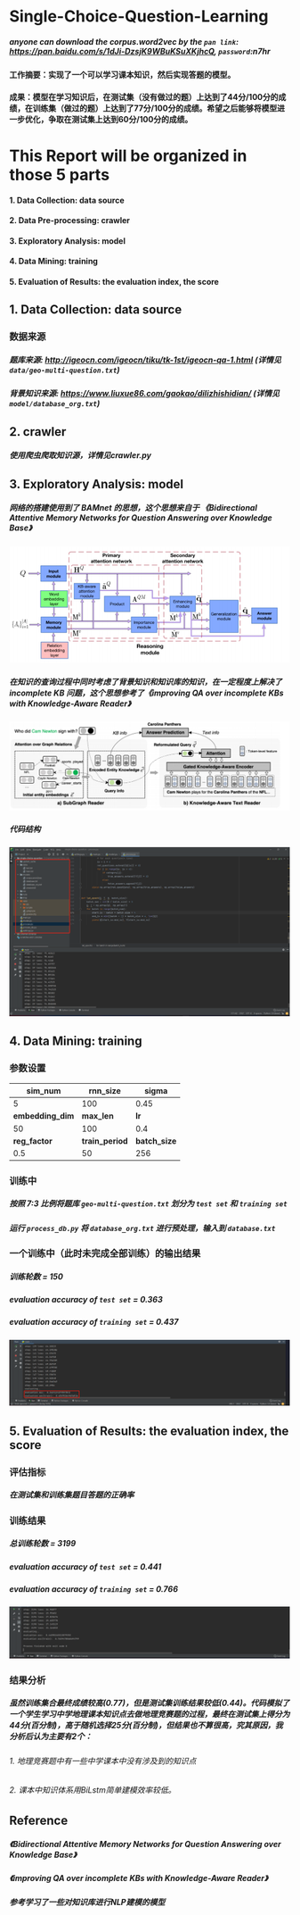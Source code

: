 # Single-Choice-Question-Learning

##### anyone can download the corpus.word2vec by the `pan link`: https://pan.baidu.com/s/1dJi-DzsjK9WBuKSuXKjhcQ, `password`:n7hr

#### 工作摘要：实现了一个可以学习课本知识，然后实现答题的模型。
#### 成果：模型在学习知识后，在测试集（没有做过的题）上达到了44分/100分的成绩，在训练集（做过的题）上达到了77分/100分的成绩。希望之后能够将模型进一步优化，争取在测试集上达到60分/100分的成绩。

# This Report will be organized in those 5 parts
#### 1. Data Collection: data source
#### 2. Data Pre-processing: crawler
#### 3. Exploratory Analysis: model
#### 4. Data Mining: training
#### 5. Evaluation of Results: the evaluation index, the score


## 1. Data Collection: data source
### 数据来源
##### 题库来源: http://igeocn.com/igeocn/tiku/tk-1st/igeocn-qa-1.html (详情见`data/geo-multi-question.txt`)
##### 背景知识来源: https://www.liuxue86.com/gaokao/dilizhishidian/ (详情见`model/database_org.txt`)


## 2. crawler
##### 使用爬虫爬取知识源，详情见crawler.py


## 3. Exploratory Analysis: model
##### 网络的搭建使用到了 BAMnet 的思想，这个思想来自于 《Bidirectional Attentive Memory Networks for Question Answering over Knowledge Base》
<img src="image.assets/BAMnet.png" alt="BAMnet" style="zoom:67%;" />

##### 在知识的查询过程中同时考虑了背景知识和知识库的知识，在一定程度上解决了 incomplete KB 问题，这个思想参考了《improving QA over incomplete KBs with Knowledge-Aware Reader》
<img src="image.assets/SubGraphReader_KnowledgeAwareReader.png" alt="Readers" style="zoom:67%;" />

##### 代码结构
<img src="image.assets/structure.png" alt="structure" style="zoom:50%;" />


## 4. Data Mining: training

### 参数设置

| **sim_num**         | **rnn_size**   | **sigma** |
|---------- | -------------- | --------------- |
| 5       | 100           | 0.45              |
| **embedding_dim** | **max_len** | **lr** |
| 50  | 100             | 0.4               |
| **reg_factor** | **train_period** | **batch_size** |
| 0.5  | 50             | 256               |

### 训练中
##### 按照 **7:3** 比例将题库 `geo-multi-question.txt` 划分为 `test set` 和 `training set`
##### 运行 `process_db.py` 将 `database_org.txt` 进行预处理，输入到 `database.txt`

### 一个训练中（此时未完成全部训练）的输出结果
##### 训练轮数 = 150
##### evaluation accuracy of `test set` = 0.363
##### evaluation accuracy of `training set` = 0.437
<img src="image.assets/running.png" alt="running" style="zoom:67%;" />

## 5. Evaluation of Results: the evaluation index, the score

### 评估指标
##### 在测试集和训练集题目答题的正确率

### 训练结果
##### 总训练轮数 = 3199
##### evaluation accuracy of `test set` = 0.441
##### evaluation accuracy of `training set` = 0.766
<img src="image.assets/res.png" alt="res" style="zoom:67%;" />

### 结果分析
##### 虽然训练集合最终成绩较高(0.77)，但是测试集训练结果较低(0.44)。代码模拟了一个学生学习中学地理课本知识点去做地理竞赛题的过程，最终在测试集上得分为44分(百分制)，高于随机选择25分(百分制)，但结果也不算很高，究其原因，我分析后认为主要有2个：
###### 1. 地理竞赛题中有一些中学课本中没有涉及到的知识点
###### 2. 课本中知识体系用BiLstm简单建模效率较低。

## Reference
##### 《Bidirectional Attentive Memory Networks for Question Answering over Knowledge Base》
##### 《improving QA over incomplete KBs with Knowledge-Aware Reader》
#####  参考学习了一些对知识库进行NLP建模的模型
